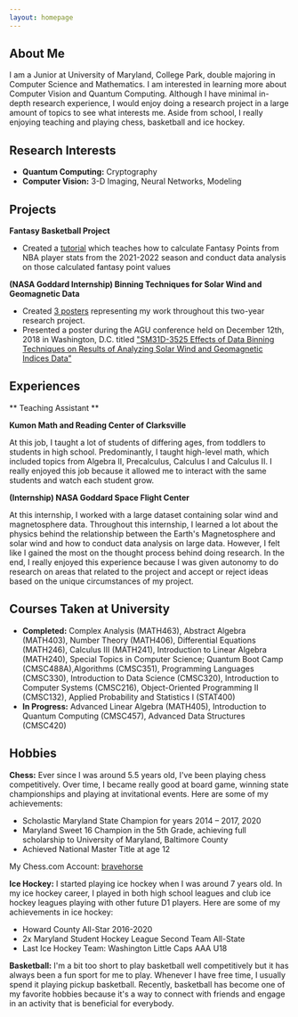 ```yaml
---
layout: homepage
---
```


## About Me

I am a Junior at University of Maryland, College Park, double majoring in Computer Science and Mathematics. I am interested in learning more about Computer Vision and Quantum Computing. Although I have minimal in-depth research experience, I would enjoy doing a research project in a large amount of topics to see what interests me. Aside from school, I really enjoying teaching and playing chess, basketball and ice hockey.

## Research Interests

- **Quantum Computing:** Cryptography
- **Computer Vision:** 3-D Imaging, Neural Networks, Modeling

## Projects 

**Fantasy Basketball Project**

<ul>
<li> Created a <a href="https://andrewzayn.github.io/">tutorial</a> which teaches how to calculate Fantasy Points from NBA player stats from the 2021-2022 season and conduct data analysis on those calculated fantasy point values </li>
</ul>

**(NASA Goddard Internship) Binning Techniques for Solar Wind and Geomagnetic Data**

<ul> 
<li>Created <a href="https://drive.google.com/drive/u/0/folders/1kQjVQ5YEQRJgyfJcXdeBf3LZXl0UATRK">3 posters</a> representing my work throughout this two-year research project. </li>

<li>Presented a poster during the AGU conference held on December 12th, 2018 in Washington, D.C. titled
<a href="https://agu.confex.com/agu/fm18/meetingapp.cgi/Paper/396419">"SM31D-3525 Effects of Data Binning Techniques on Results of Analyzing Solar Wind and Geomagnetic Indices Data”</a></li>
</ul>

## Experiences 

** Teaching Assistant **

**Kumon Math and Reading Center of Clarksville**

At this job, I taught a lot of students of differing ages, from toddlers to students in high school. Predominantly, I taught high-level math, which included topics from Algebra II, Precalculus, Calculus I and Calculus II. I really enjoyed this job because it allowed me to interact with the same students and watch each student grow. 

**(Internship) NASA Goddard Space Flight Center**

At this internship, I worked with a large dataset containing solar wind and magnetosphere data. Throughout this internship, I learned a lot about the physics behind the relationship between the Earth's Magnetosphere and solar wind and how to conduct data analysis on large data. However, I felt like I gained the most on the thought process behind doing research. In the end, I really enjoyed this experience because I was given autonomy to do research on areas that related to the project and accept or reject ideas based on the unique circumstances of my project. 

## Courses Taken at University

- **Completed:** Complex Analysis (MATH463), Abstract Algebra (MATH403), Number Theory (MATH406), Differential Equations (MATH246), Calculus III (MATH241), Introduction to Linear Algebra (MATH240), Special Topics in Computer Science; Quantum Boot Camp (CMSC488A),Algorithms (CMSC351), Programming Languages (CMSC330), Introduction to Data Science (CMSC320), Introduction to Computer Systems (CMSC216), Object-Oriented Programming II (CMSC132), Applied Probability and Statistics I (STAT400)
- **In Progress:** Advanced Linear Algebra (MATH405), Introduction to Quantum Computing (CMSC457), Advanced Data Structures (CMSC420)

## Hobbies

**Chess:** Ever since I was around 5.5 years old, I've been playing chess competitively. Over time, I became really good at board game, winning state championships and playing at invitational events. Here are some of my achievements: 

- Scholastic Maryland State Champion for years 2014 – 2017, 2020
- Maryland Sweet 16 Champion in the 5th Grade, achieving full scholarship to University of Maryland, Baltimore County
- Achieved National Master Title at age 12

My Chess.com Account: <a href="https://www.chess.com/member/bravehorse">bravehorse</a>

**Ice Hockey:** I started playing ice hockey when I was around 7 years old. In my ice hockey career, I played in both high school leagues and club ice hockey leagues playing with other future D1 players. Here are some of my achievements in ice hockey: 

- Howard County All-Star 2016-2020
- 2x Maryland Student Hockey League Second Team All-State
- Last Ice Hockey Team: Washington Little Caps AAA U18

**Basketball:** I'm a bit too short to play basketball well competitively but it has always been a fun sport for me to play. Whenever I have free time, I usually spend it playing pickup basketball. Recently, basketball has become one of my favorite hobbies because it's a way to connect with friends and engage in an activity that is beneficial for everybody.

